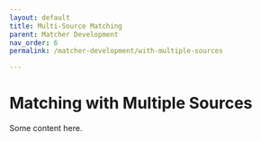 ```yaml
---
layout: default
title: Multi-Source Matching
parent: Matcher Development
nav_order: 6
permalink: /matcher-development/with-multiple-sources

---
```


# Matching with Multiple Sources
Some content here.